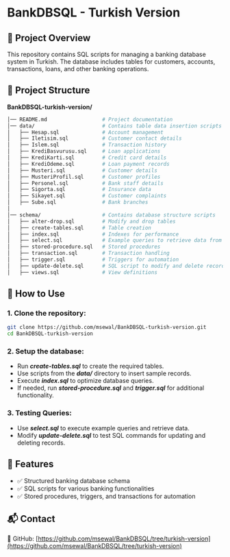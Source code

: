 # BankDBSQL - Turkish Version

## 📌 Project Overview
This repository contains SQL scripts for managing a banking database system in Turkish. The database includes tables for customers, accounts, transactions, loans, and other banking operations.

## 📂 Project Structure
**BankDBSQL-turkish-version/** 
```bash
│── README.md                  # Project documentation
│── data/                      # Contains table data insertion scripts
│   ├── Hesap.sql              # Account management
│   ├── Iletisim.sql           # Customer contact details
│   ├── Islem.sql              # Transaction history
│   ├── KrediBasvurusu.sql     # Loan applications
│   ├── KrediKarti.sql         # Credit card details
│   ├── KrediOdeme.sql         # Loan payment records
│   ├── Musteri.sql            # Customer details
│   ├── MusteriProfil.sql      # Customer profiles
│   ├── Personel.sql           # Bank staff details
│   ├── Sigorta.sql            # Insurance data
│   ├── Sikayet.sql            # Customer complaints
│   ├── Sube.sql               # Bank branches
│
│── schema/                    # Contains database structure scripts
│   ├── alter-drop.sql         # Modify and drop tables
│   ├── create-tables.sql      # Table creation
│   ├── index.sql              # Indexes for performance
│   ├── select.sql             # Example queries to retrieve data from the database
│   ├── stored-procedure.sql   # Stored procedures
│   ├── transaction.sql        # Transaction handling
│   ├── trigger.sql            # Triggers for automation
│   ├── update-delete.sql      # SQL script to modify and delete records
│   ├── views.sql              # View definitions

```

## 🚀 How to Use
### 1. Clone the repository:
```sh
git clone https://github.com/msewal/BankDBSQL-turkish-version.git
cd BankDBSQL-turkish-version
```
### 2. Setup the database:
* Run **_create-tables.sql_** to create the required tables.
* Use scripts from the **_data/_** directory to insert sample records.
* Execute **_index.sql_** to optimize database queries.
* If needed, run **_stored-procedure.sql_** and **_trigger.sql_** for additional functionality.
### 3. Testing Queries:
* Use **_select.sql_** to execute example queries and retrieve data.
* Modify **_update-delete.sql_** to test SQL commands for updating and deleting records.

## 📌 Features
* ✅ Structured banking database schema
* ✅ SQL scripts for various banking functionalities
* ✅ Stored procedures, triggers, and transactions for automation

## 📬 Contact
🐙 GitHub: [https://github.com/msewal/BankDBSQL/tree/turkish-version](https://github.com/msewal/BankDBSQL/tree/turkish-version)
